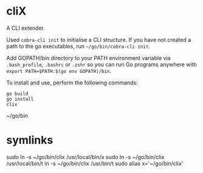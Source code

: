 # cliX
A CLI extender.

Used `cobra-cli init` to initialise a CLI structure. If you have not created a path to the go executables, run `~/go/bin/cobra-cli init`.


Add GOPATH/bin directory to your PATH environment variable via `.bash_profile`, `.bashrc` or `.zshr` so you can run Go programs anywhere with `export PATH=$PATH:$(go env GOPATH)/bin`.

To install and use, perform the following commands:
```
go build
go install
clix
```

~/go/bin


# symlinks

sudo ln -s ~/go/bin/clix /usr/local/bin/x
sudo ln -s ~/go/bin/clix /usr/local/bin/t
ln -s ~/go/bin/clix /usr/bin/t
sudo alias x='~/go/bin/clix'